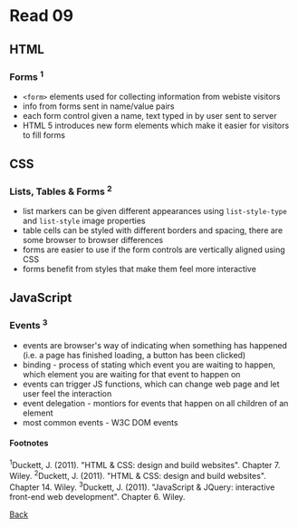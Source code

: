 # Read 09

## HTML

### Forms <sup>1</sup>

* `<form>` elements used for collecting information from webiste visitors
* info from forms sent in name/value pairs
* each form control given a name, text typed in by user sent to server
* HTML 5 introduces new form elements which make it easier for visitors to fill forms

## CSS

### Lists, Tables & Forms <sup>2</sup>

* list markers can be given different appearances using `list-style-type` and `list-style` image properties
* table cells can be styled with different borders and spacing, there are some browser to browser differences
* forms are easier to use if the form controls are vertically aligned using CSS
* forms benefit from styles that make them feel more interactive

## JavaScript

### Events <sup>3</sup>

* events are browser's way of indicating when something has happened (i.e. a page has finished loading, a button has been clicked)
* binding - process of stating which event you are waiting to happen, which element you are waiting for that event to happen on
* events can trigger JS functions, which can change web page and let user feel the interaction
* event delegation - montiors for events that happen on all children of an element
* most common events - W3C DOM events

#### Footnotes

<sup>1</sup>Duckett, J. (2011). "HTML & CSS: design and build websites". Chapter 7. Wiley.
<sup>2</sup>Duckett, J. (2011). "HTML & CSS: design and build websites". Chapter 14. Wiley.
<sup>3</sup>Duckett, J. (2011). "JavaScript & JQuery: interactive front-end web development". Chapter 6. Wiley.

[Back](/reading-notes/201/201-TOC.html)